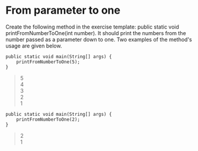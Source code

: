 # From parameter to one
Create the following method in the exercise template: public static void printFromNumberToOne(int number). It should print the numbers from the number passed as a parameter down to one. Two examples of the method's usage are given below.
```
public static void main(String[] args) {
    printFromNumberToOne(5);
}
```

>5 <br>
4 <br>
3 <br> 
2 <br>
1 <br>

```
public static void main(String[] args) {
    printFromNumberToOne(2);
}
```

> 2 <br>
> 1
